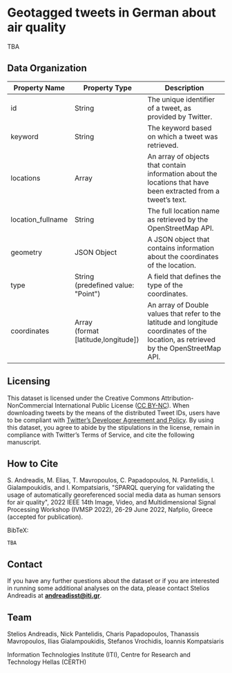 # Geotagged tweets in German about air quality

TBA

## Data Organization

| Property Name | Property Type | Description |
| --------- | ----------- | ----------- |
| id | String | The unique identifier of a tweet, as provided by Twitter. |
| keyword | String | The keyword based on which a tweet was retrieved. |
| locations | Array | An array of objects that contain information about the locations that have been extracted from a tweet’s text. |
| location_fullname | String | The full location name as retrieved by the OpenStreetMap API. |
| geometry | JSON Object | A JSON object that contains information about the coordinates of the location. |
| type | String<br> (predefined value: "Point") | A field that defines the type of the coordinates. |
| coordinates | Array<br> (format \[latitude,longitude\]) | An array of Double values that refer to the latitude and longitude coordinates of the location, as retrieved by the OpenStreetMap API. |

## Licensing

This dataset is licensed under the Creative Commons Attribution-NonCommercial International Public License ([CC BY-NC](https://creativecommons.org/licenses/by-nc/4.0/)). When downloading tweets by the means of the distributed Tweet IDs, users have to be compliant with [Twitter’s Developer Agreement and Policy](https://developer.twitter.com/en/developer-terms/agreement-and-policy). By using this dataset, you agree to abide by the stipulations in the license, remain in compliance with Twitter’s Terms of Service, and cite the following manuscript.

## How to Cite

S. Andreadis, M. Elias, T. Mavropoulos, C. Papadopoulos, N. Pantelidis, I. Gialampoukidis, and I. Kompatsiaris, "SPARQL querying for validating the usage of automatically georeferenced social media data as human sensors for air quality", 2022 IEEE 14th Image, Video, and Multidimensional Signal  Processing Workshop (IVMSP 2022), 26-29 June 2022, Nafplio, Greece (accepted for publication).

BibTeX:

    TBA

## Contact

If you have any further questions about the dataset or if you are interested in running some additional analyses on the data, please contact Stelios Andreadis at **[andreadisst@iti.gr](mailto:andreadisst@iti.gr)**.

## Team

Stelios Andreadis, Nick Pantelidis, Charis Papadopoulos, Thanassis Mavropoulos, Ilias Gialampoukidis, Stefanos Vrochidis, Ioannis Kompatsiaris

Information Technologies Institute (ITI), Centre for Research and Technology Hellas (CERTH)

